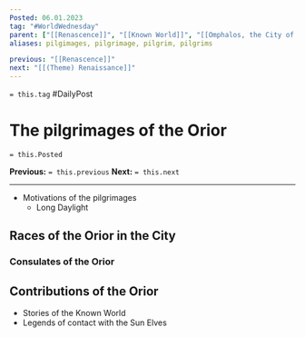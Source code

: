 ```yaml
---
Posted: 06.01.2023
tag: "#WorldWednesday"
parent: ["[[Renascence]]", "[[Known World]]", "[[Omphalos, the City of Gardens]]", "[[Elven Signaltower]]", "[[Orior]]"]
aliases: pilgimages, pilgrimage, pilgrim, pilgrims

previous: "[[Renascence]]"
next: "[[(Theme) Renaissance]]"
---
```

`= this.tag` #DailyPost 
# The pilgrimages of the Orior
`= this.Posted`

**Previous:** `= this.previous`
**Next:** `= this.next`

---

- Motivations of the pilgrimages
    - Long Daylight

## Races of the Orior in the City

### Consulates of the Orior

## Contributions of the Orior

- Stories of the Known World
- Legends of contact with the Sun Elves
